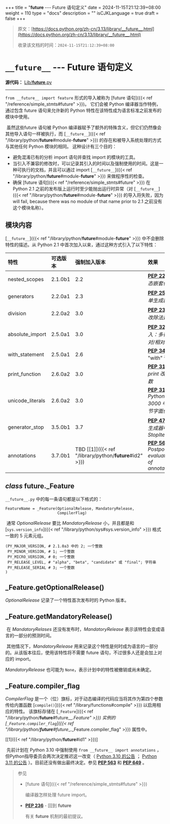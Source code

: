 +++
title = "__future__ --- Future 语句定义"
date = 2024-11-15T21:12:39+08:00
weight = 110
type = "docs"
description = ""
isCJKLanguage = true
draft = false
+++

> 原文：[https://docs.python.org/zh-cn/3.13/library/__future__.html](https://docs.python.org/zh-cn/3.13/library/__future__.html)
>
> 收录该文档的时间：`2024-11-15T21:12:39+08:00`

# `__future__` --- Future 语句定义

**源代码：** [Lib/__future__.py](https://github.com/python/cpython/tree/3.13/Lib/__future__.py)

------

`from __future__ import feature` 形式的导入被称为 [future 语句]({{< ref "/reference/simple_stmts#future" >}})。 它们会被 Python 编译器当作特例，通过包含 future 语句来允许新的 Python 特性在该特性成为语言标准之前发布的模块中使用。

​	虽然这些future 语句被 Python 编译器赋予了额外的特殊含义，但它们仍然像会其他导入语句一样被执行，而 [`__future__`]({{< ref "/library/python/__future__#module-__future__" >}}) 的存在和被导入系统处理的方式与其他任何 Python 模块的相同。 这种设计有三个目的：

- 避免混淆已有的分析 import 语句并查找 import 的模块的工具。
- 当引入不兼容的修改时，可以记录其引入的时间以及强制使用的时间。这是一种可执行的文档，并且可以通过 import [`__future__`]({{< ref "/library/python/__future__#module-__future__" >}}) 来做程序性的检查。
- 确保 [future 语句]({{< ref "/reference/simple_stmts#future" >}}) 在 Python 2.1 之前的发布版上运行时至少能抛出运行时异常（对 [`__future__`]({{< ref "/library/python/__future__#module-__future__" >}}) 的导入将失败，因为will fail, because there was no module of that name prior to 2.1 之前没有这个模块名称）。

## 模块内容

[`__future__`]({{< ref "/library/python/__future__#module-__future__" >}}) 中不会删除特性的描述。从 Python 2.1 中首次加入以来，通过这种方式引入了以下特性：

| 特性             | 可选版本 | 强制加入版本                                                 | 效果                                                         |
| :--------------- | :------- | :----------------------------------------------------------- | :----------------------------------------------------------- |
| nested_scopes    | 2.1.0b1  | 2.2                                                          | [**PEP 227**](https://peps.python.org/pep-0227/): *静态嵌套作用域* |
| generators       | 2.2.0a1  | 2.3                                                          | [**PEP 255**](https://peps.python.org/pep-0255/): *简单生成器* |
| division         | 2.2.0a2  | 3.0                                                          | [**PEP 238**](https://peps.python.org/pep-0238/): *修改除法运算符* |
| absolute_import  | 2.5.0a1  | 3.0                                                          | [**PEP 328**](https://peps.python.org/pep-0328/): *导入：多行与绝对/相对* |
| with_statement   | 2.5.0a1  | 2.6                                                          | [**PEP 343**](https://peps.python.org/pep-0343/): * "with" 语句* |
| print_function   | 2.6.0a2  | 3.0                                                          | [**PEP 3105**](https://peps.python.org/pep-3105/): *print 改为函数* |
| unicode_literals | 2.6.0a2  | 3.0                                                          | [**PEP 3112**](https://peps.python.org/pep-3112/): *Python 3000 中的字节字面值* |
| generator_stop   | 3.5.0b1  | 3.7                                                          | [**PEP 479**](https://peps.python.org/pep-0479/): *在生成器中处理 StopIteration* |
| annotations      | 3.7.0b1  | TBD [[1\]]({{< ref "/library/python/__future__#id2" >}}) | [**PEP 563**](https://peps.python.org/pep-0563/): *Postponed evaluation of annotations* |

## *class* __future__.**_Feature**

`__future__.py` 中的每一条语句都是以下格式的：

```
FeatureName = _Feature(OptionalRelease, MandatoryRelease,
                       CompilerFlag)
```

​	通常 *OptionalRelease* 要比 *MandatoryRelease* 小，并且都是和 [`sys.version_info`]({{< ref "/library/python/sys#sys.version_info" >}}) 格式一致的 5 元素元组。

```
(PY_MAJOR_VERSION, # 2.1.0a3 中的 2; 一个整数
 PY_MINOR_VERSION, # 1; 一个整数
 PY_MICRO_VERSION, # 0; 一个整数
 PY_RELEASE_LEVEL, # "alpha", "beta", "candidate" 或 "final"; 字符串
 PY_RELEASE_SERIAL # 3; 一个整数
)
```

## _Feature.**getOptionalRelease**()

*OptionalRelease* 记录了一个特性首次发布时的 Python 版本。

## _Feature.**getMandatoryRelease**()

​	在 *MandatoryRelases* 还没有发布时，*MandatoryRelease* 表示该特性会变成语言的一部分的预测时间。

​	其他情况下，*MandatoryRelease* 用来记录这个特性是何时成为语言的一部分的。从该版本往后，使用该特性将不需要 future 语句，不过很多人还是会加上对应的 import。

*MandatoryRelease* 也可能为 `None`，表示计划中的特性被撤销或尚未确定。

## _Feature.**compiler_flag**

*CompilerFlag* 是一个（位）旗标，对于动态编译的代码应当将其作为第四个参数传给内置函数 [`compile()`]({{< ref "/library/functions#compile" >}}) 以启用相应的特性。 该旗标存储在 [`_Feature`]({{< ref "/library/python/__future__#future__._Feature" >}}) 实例的 [`_Feature.compiler_flag`]({{< ref "/library/python/__future__#future__._Feature.compiler_flag" >}}) 属性中。

[[1]({{< ref "/library/python/__future__#id1" >}})]

​	先前计划在 Python 3.10 中强制使用 `from __future__ import annotations` ，但Python指导委员会两次决定推迟这一改变（ [Python 3.10 的公告](https://mail.python.org/archives/list/python-dev@python.org/message/CLVXXPQ2T2LQ5MP2Y53VVQFCXYWQJHKZ/) ； [Python 3.11 的公告](https://mail.python.org/archives/list/python-dev@python.org/message/VIZEBX5EYMSYIJNDBF6DMUMZOCWHARSO/) ）。目前还没有做出最终决定。参见 [**PEP 563**](https://peps.python.org/pep-0563/) 和 [**PEP 649**](https://peps.python.org/pep-0649/) 。

> 参见
>
> 
>
> - [future 语句]({{< ref "/reference/simple_stmts#future" >}})
>
>   编译器怎样处理 future import。
>
> - [**PEP 236**](https://peps.python.org/pep-0236/) - 回到 __future__
>
>   有关 __future__ 机制的最初提议。

